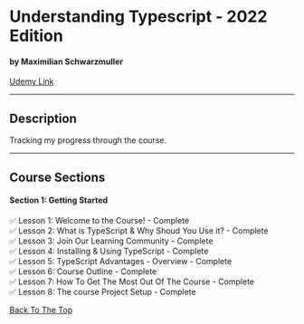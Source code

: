 # Understanding Typescript - 2022 Edition

#### by Maximilian Schwarzmuller

[Udemy Link](https://www.udemy.com/course/understanding-typescript/)

---

## Description

Tracking my progress through the course.

---

## Course Sections

#### Section 1: Getting Started

✅ Lesson 1: Welcome to the Course! - Complete <br>
✅ Lesson 2: What is TypeScript & Why Shoud You Use it? - Complete <br>
✅ Lesson 3: Join Our Learning Community - Complete <br>
✅ Lesson 4: Installing & Using TypeScript - Complete <br>
✅ Lesson 5: TypeScript Advantages - Overview - Complete <br>
✅ Lesson 6: Course Outline - Complete <br>
✅ Lesson 7: How To Get The Most Out Of The Course - Complete <br>
✅ Lesson 8: The course Project Setup - Complete <br>

[Back To The Top](#understanding-typescript---2022-edition)
